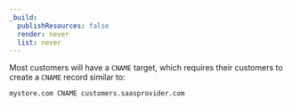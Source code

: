 ```yaml
---
_build:
  publishResources: false
  render: never
  list: never
---
```


Most customers will have a `CNAME` target, which requires their customers to create a `CNAME` record similar to:

```txt
mystore.com CNAME customers.saasprovider.com
```